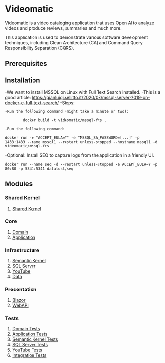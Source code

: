 # Videomatic

Videomatic is a video cataloging application that uses Open AI to analyze videos and produce 
reviews, summaries and much more.

This application is used to demonstrate various software development techniques, including 
Clean Architecture (CA) and Command Query Responsibility Separation (CQRS).

## Prerequisites

## Installation

-We want to install MSSQL on Linux with Full Text Search installed.
-This is a good article:
	https://gianluigi.sellitto.it/2020/03/mssql-server-2019-on-docker-e-full-text-search/
-Steps:

	-Run the following command (might take a minute or two):
```
		docker build -t videomatic/mssql-fts .
```				
	-Run the following command:
```
docker run -e "ACCEPT_EULA=Y" -e "MSSQL_SA_PASSWORD=[...]" -p 1433:1433 --name mssql1 --restart unless-stopped --hostname mssql1 -d videomatic/mssql-fts 
```

-Optional: Install SEQ to capture logs from the application in a friendly UI.
```
docker run --name seq -d --restart unless-stopped -e ACCEPT_EULA=Y -p 80:80 -p 5341:5341 datalust/seq
```

## Modules

### Shared Kernel
1. [Shared Kernel](src/Company.SharedKernel/README.md)

### Core
1. [Domain](src/Company.Videomatic.Domain/README.md)
2. [Application](src/Company.Videomatic.Application/README.md)

### Infrastructure
1. [Semantic Kernel](src/Company.Videomatic.Infrastructure.SemanticKernel/README.md)
2. [SQL Server](src/Company.Videomatic.Infrastructure.SqlServer/README.md)
3. [YouTube](src/Company.Videomatic.Infrastructure.YouTube/README.md)
4. [Data](src/Company.Videomatic.Infrastructure.Data/README.md)

### Presentation
1. [Blazor](src/VideoMaticBlazorApp/README.md)	
2. [WebAPI](src/VideomaticWebAPI/README.md)	

### Tests	
1. [Domain Tests](tests/Company.Videomatic.Domain.Tests/README.md)
2. [Application Tests](tests/Company.Videomatic.Application.Tests/README.md)
1. [Semantic Kernel Tests](tests/Company.Videomatic.Infrastructure.SemanticKernel.Tests/README.md)
2. [SQL Server Tests](tests/Company.Videomatic.Infrastructure.SqlServer.Tests/README.md)
1. [YouTube Tests](tests/Company.Videomatic.Infrastructure.YouTube.Tests/README.md)
1. [Integration Tests](tests/Company.Videomatic.Integration.Tests/README.md)